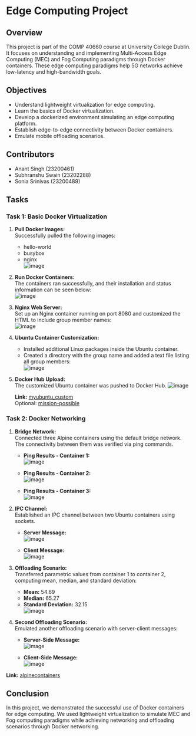 # Edge Computing Project

## Overview
This project is part of the COMP 40660 course at University College Dublin. It focuses on understanding and implementing Multi-Access Edge Computing (MEC) and Fog Computing paradigms through Docker containers. These edge computing paradigms help 5G networks achieve low-latency and high-bandwidth goals.

## Objectives
- Understand lightweight virtualization for edge computing.
- Learn the basics of Docker virtualization.
- Develop a dockerized environment simulating an edge computing platform.
- Establish edge-to-edge connectivity between Docker containers.
- Emulate mobile offloading scenarios.

## Contributors
- Anant Singh (23200461)
- Subhranshu Swain (23202288)
- Sonia Srinivas (23200489)

## Tasks

### Task 1: Basic Docker Virtualization
1. **Pull Docker Images:**  
   Successfully pulled the following images:
   - hello-world
   - busybox
   - nginx  
![image](https://github.com/Anant0325/Docker/assets/149093814/4f263925-b9a7-4448-b2bc-3c0470887e9d)


2. **Run Docker Containers:**  
   The containers ran successfully, and their installation and status information can be seen below:  
  ![image](https://github.com/Anant0325/Docker/assets/149093814/4e661d8c-325d-4709-a17a-231e297d7db9)


3. **Nginx Web Server:**  
   Set up an Nginx container running on port 8080 and customized the HTML to include group member names:  
![image](https://github.com/Anant0325/Docker/assets/149093814/b8fd03b2-37b4-4c54-81e1-e5720d439141)


4. **Ubuntu Container Customization:**  
   - Installed additional Linux packages inside the Ubuntu container.
   - Created a directory with the group name and added a text file listing all group members:  
![image](https://github.com/Anant0325/Docker/assets/149093814/391cdf25-8152-4a11-bbff-154f05f8ec06)


5. **Docker Hub Upload:**  
   The customized Ubuntu container was pushed to Docker Hub.
   ![image](https://github.com/Anant0325/Docker/assets/149093814/d7c30b62-96f2-471d-ba8e-46a6cd14c703)
 
   **Link:** [myubuntu_custom](https://hub.docker.com/repository/docker/shazam0325/myubuntu_custom/general)  
   Optional: [mission-possible](https://hub.docker.com/repository/docker/shazam0325/mission-possible/general)

### Task 2: Docker Networking
1. **Bridge Network:**  
   Connected three Alpine containers using the default bridge network. The connectivity between them was verified via ping commands.  
   - **Ping Results - Container 1:**  
    ![image](https://github.com/Anant0325/Docker/assets/149093814/85863432-62e6-4a1e-943d-5b1d0471ad1d)

   - **Ping Results - Container 2:**  
   ![image](https://github.com/Anant0325/Docker/assets/149093814/5ffed79c-94e6-42a3-86f7-68b15b59c6dd)

   - **Ping Results - Container 3:**  
    ![image](https://github.com/Anant0325/Docker/assets/149093814/1b55e4af-9e39-4534-8bd1-0ca32538766f)


2. **IPC Channel:**  
   Established an IPC channel between two Ubuntu containers using sockets.  
   - **Server Message:**  
   ![image](https://github.com/Anant0325/Docker/assets/149093814/aef75cf2-c7b4-44ae-9d0e-9a178a82dc58)

   - **Client Message:**  
    ![image](https://github.com/Anant0325/Docker/assets/149093814/3f91f969-2fa2-46d7-9fad-a80c0643d8df)


3. **Offloading Scenario:**  
   Transferred parametric values from container 1 to container 2, computing mean, median, and standard deviation:
   - **Mean:** 54.69
   - **Median:** 65.27
   - **Standard Deviation:** 32.15  
  ![image](https://github.com/Anant0325/Docker/assets/149093814/f06d635d-17a0-413d-888e-c8f88e6558f0)


4. **Second Offloading Scenario:**  
   Emulated another offloading scenario with server-client messages:
   - **Server-Side Message:**  
     ![image](https://github.com/Anant0325/Docker/assets/149093814/7bdbb1fc-9561-427d-a942-6d9eee3df8d4)

   - **Client-Side Message:**  
     ![image](https://github.com/Anant0325/Docker/assets/149093814/f9534e31-d6d6-4a0a-8bd2-3813e9a1af1a)


**Link:** [alpinecontainers](https://hub.docker.com/repository/docker/shazam0325/alpinecontainers/general)

## Conclusion
In this project, we demonstrated the successful use of Docker containers for edge computing. We used lightweight virtualization to simulate MEC and Fog computing paradigms while achieving networking and offloading scenarios through Docker networking.
